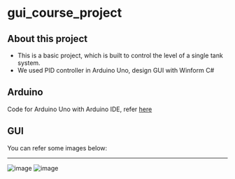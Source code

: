 # gui_course_project
## About this project
- This is a basic project, which is built to control the level of a single tank system.
- We used PID controller in Arduino Uno, design GUI with Winform C#
## Arduino
Code for Arduino Uno with Arduino IDE, refer [here](code_arduino)
## GUI
You can refer some images below:

*******
![image](https://github.com/huypham0110/gui_course_project/assets/86411775/e2632fcf-b031-4fb6-a659-494894a9a94f)
![image](https://github.com/huypham0110/gui_course_project/assets/86411775/6d803d4e-32e7-4417-bb10-2e35b26900c5)
